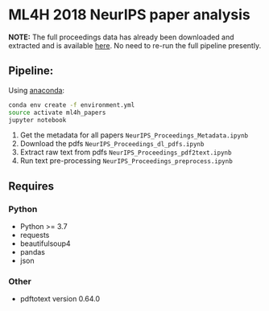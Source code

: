 # ML4H 2018 NeurIPS paper analysis

**NOTE:** The full proceedings data has already been downloaded and extracted and is available [here](https://drive.google.com/drive/folders/10W316Q5w1cqeNa-HmBOOuVtXfk4Cc3tz). No need to re-run the full pipeline presently.

## Pipeline:

Using [anaconda](https://www.anaconda.com/distribution/):

```bash
conda env create -f environment.yml
source activate ml4h_papers
jupyter notebook
```

1. Get the metadata for all papers `NeurIPS_Proceedings_Metadata.ipynb`
2. Download the pdfs `NeurIPS_Proceedings_dl_pdfs.ipynb`
3. Extract raw text from pdfs `NeurIPS_Proceedings_pdf2text.ipynb`
4. Run text pre-processing `NeurIPS_Proceedings_preprocess.ipynb`

## Requires

### Python
- Python >= 3.7
- requests
- beautifulsoup4
- pandas
- json

### Other
- pdftotext version 0.64.0

